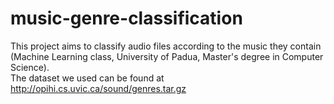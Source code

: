 # music-genre-classification
This project aims to classify audio files according to the music they contain (Machine Learning class, University of Padua, Master's degree in Computer Science). <br>
The dataset we used can be found at http://opihi.cs.uvic.ca/sound/genres.tar.gz
